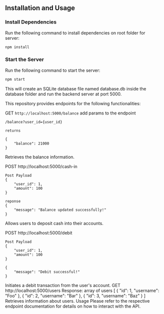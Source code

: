 ## Installation and Usage

### Install Dependencies
Run the following command to install dependencies on root folder for server:
```sh
npm install
```

### Start the Server
Run the following command to start the server:
```sh
npm start
```

This will create an SQLite database file named database.db inside the database folder and run the backend server at port 5000.


This repository provides endpoints for the following functionalities:

GET ```http://localhost:5000/balance```
    add params to the endpoint

    /balance?user_id={user_id}

    returns

    {
        "balance": 21000
    }

Retrieves the balance information.


POST http://localhost:5000/cash-in

    Post Payload 
    {
        "user_id": 1,
        "amount": 100
    }

    reponse
    {
        "message": "Balance updated successfully!"
    }
Allows users to deposit cash into their accounts.

POST http://localhost:5000/debit

    Post Payload
    {
        "user_id": 1,
        "amount": 100
    }

    {
        "message": "Debit successful!"
    }
Initiates a debit transaction from the user's account.
GET http://localhost:5000/users
    Response: array of users
    [
        {
            "id": 1,
            "username": "Foo"
        },
        {
            "id": 2,
            "username": "Bar"
        },
        {
            "id": 3,
            "username": "Baz"
        }
    ]
Retrieves information about users.
Usage
Please refer to the respective endpoint documentation for details on how to interact with the API.